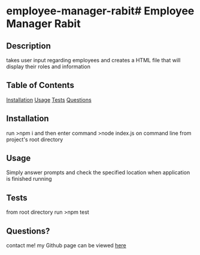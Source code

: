# employee-manager-rabit# Employee Manager Rabit 

## Description
takes user input regarding employees and creates a HTML file that will display their roles and information

## Table of Contents
[Installation](#installation)
[Usage](#usage)
[Tests](#tests)
[Questions](#questions)

## Installation
run >npm i and then enter command >node index.js on command line from project's root directory

## Usage
Simply answer prompts and check the specified location when application is finished running

## Tests
from root directory run >npm test

## Questions?
contact me!
my Github page can be viewed [here](https://github.com/palminski)